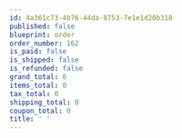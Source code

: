```yaml
---
id: 4a361c73-4b76-44da-8753-7e1e1d20b318
published: false
blueprint: order
order_number: 162
is_paid: false
is_shipped: false
is_refunded: false
grand_total: 0
items_total: 0
tax_total: 0
shipping_total: 0
coupon_total: 0
title: ' '
---
```

